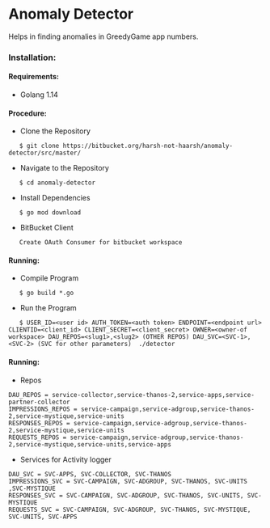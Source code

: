 # Anomaly Detector
Helps in finding anomalies in GreedyGame app numbers.

### Installation:
#### Requirements:
- Golang 1.14

#### Procedure:
- Clone the Repository
```
   $ git clone https://bitbucket.org/harsh-not-haarsh/anomaly-detector/src/master/
```


- Navigate to the Repository
```
   $ cd anomaly-detector
```


- Install Dependencies
```
   $ go mod download
```

- BitBucket Client
```
   Create OAuth Consumer for bitbucket workspace
```

#### Running:
-  Compile Program
```
   $ go build *.go
```
- Run the Program
```
   $ USER_ID=<user id> AUTH_TOKEN=<auth token> ENDPOINT=<endpoint url> CLIENTID=<client_id> CLIENT_SECRET=<client_secret> OWNER=<owner-of workspace> DAU_REPOS=<slug1>,<slug2> (OTHER REPOS) DAU_SVC=<SVC-1>,<SVC-2> (SVC for other parameters)  ./detector
```

#### Running:
- Repos
```
DAU_REPOS = service-collector,service-thanos-2,service-apps,service-partner-collector
IMPRESSIONS_REPOS = service-campaign,service-adgroup,service-thanos-2,service-mystique,service-units
RESPONSES_REPOS = service-campaign,service-adgroup,service-thanos-2,service-mystique,service-units
REQUESTS_REPOS = service-campaign,service-adgroup,service-thanos-2,service-mystique,service-units,service-apps 
```
- Services for Activity logger
```
DAU_SVC = SVC-APPS, SVC-COLLECTOR, SVC-THANOS 
IMPRESSIONS_SVC = SVC-CAMPAIGN, SVC-ADGROUP, SVC-THANOS, SVC-UNITS ,SVC-MYSTIQUE 
RESPONSES_SVC = SVC-CAMPAIGN, SVC-ADGROUP, SVC-THANOS, SVC-UNITS, SVC-MYSTIQUE 
REQUESTS_SVC = SVC-CAMPAIGN, SVC-ADGROUP, SVC-THANOS, SVC-MYSTIQUE, SVC-UNITS, SVC-APPS
```
